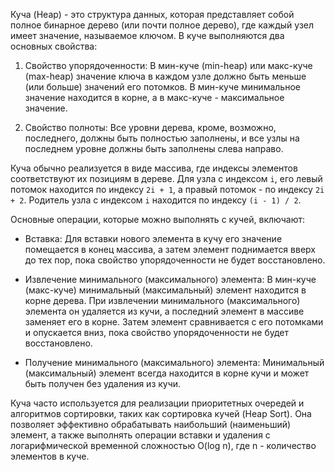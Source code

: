 Куча (Heap) - это структура данных, которая представляет собой полное бинарное дерево (или почти полное дерево), где каждый узел имеет значение, называемое ключом. В куче выполняются два основных свойства:

1. Свойство упорядоченности: В мин-куче (min-heap) или макс-куче (max-heap) значение ключа в каждом узле должно быть меньше (или больше) значений его потомков. В мин-куче минимальное значение находится в корне, а в макс-куче - максимальное значение.

2. Свойство полноты: Все уровни дерева, кроме, возможно, последнего, должны быть полностью заполнены, и все узлы на последнем уровне должны быть заполнены слева направо.

Куча обычно реализуется в виде массива, где индексы элементов соответствуют их позициям в дереве. Для узла с индексом `i`, его левый потомок находится по индексу `2i + 1`, а правый потомок - по индексу `2i + 2`. Родитель узла с индексом `i` находится по индексу `(i - 1) / 2`.

Основные операции, которые можно выполнять с кучей, включают:

- Вставка: Для вставки нового элемента в кучу его значение помещается в конец массива, а затем элемент поднимается вверх до тех пор, пока свойство упорядоченности не будет восстановлено.

- Извлечение минимального (максимального) элемента: В мин-куче (макс-куче) минимальный (максимальный) элемент находится в корне дерева. При извлечении минимального (максимального) элемента он удаляется из кучи, а последний элемент в массиве заменяет его в корне. Затем элемент сравнивается с его потомками и опускается вниз, пока свойство упорядоченности не будет восстановлено.

- Получение минимального (максимального) элемента: Минимальный (максимальный) элемент всегда находится в корне кучи и может быть получен без удаления из кучи.

Куча часто используется для реализации приоритетных очередей и алгоритмов сортировки, таких как сортировка кучей (Heap Sort). Она позволяет эффективно обрабатывать наибольший (наименьший) элемент, а также выполнять операции вставки и удаления с логарифмической временной сложностью O(log n), где n - количество элементов в куче.